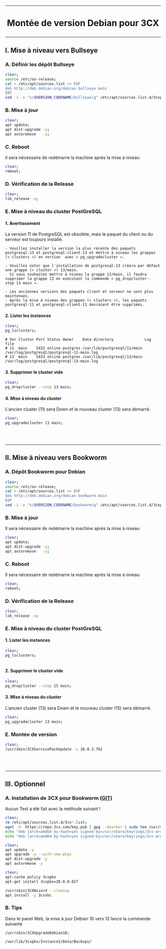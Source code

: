 ---------------------------------------------------------------------------------------------------------------------------------------------------------
# <p align='center'> Montée de version Debian pour 3CX </p>
---------------------------------------------------------------------------------------------------------------------------------------------------------
## I. Mise à niveau vers Bullseye
### A. Définir les dépôt Bullseye 
```bash
clear;
source /etc/os-release;
cat > /etc/apt/sources.list << EOF
deb http://deb.debian.org/debian bullseye main
EOF
sed -i -e "s/$VERSION_CODENAME/bullseye/g" /etc/apt/sources.list.d/3cxpbx*.list;
```


### B. Mise à jour
```bash
clear;
apt update;
apt dist-upgrade -y;
apt autoremove   -y;
```

### C. Reboot
Il sera nécessaire de redémarre la machine après la mise à niveau
```bash
clear;
reboot;
```

### D. Vérification de la Release
```bash
clear;
lsb_release -a;
```

### E. Mise à niveau du cluster PostGreSQL
#### 1. Avertissement
La version 11 de PostgreSQL est obsolète, mais le paquet du client ou du serveur est toujours installé.
```
- Veuillez installer la version la plus récente des paquets postgresql-13 et postgresql-client-13 et mettre à niveau les grappes (« clusters ») en version  avec « pg_upgradecluster ».

- Veuillez noter que l'installation de postgresql-13 créera par défaut une grappe (« cluster ») 13/main. 
  Si vous souhaitez mettre à niveau la grappe 11/main, il faudra supprimer la grappe 13 en exécutant la commande « pg_dropcluster--stop 13 main ».

- Les anciennes versions des paquets client et serveur ne sont plus maintenues.
- Après la mise à niveau des grappes (« clusters »), les paquets postgresql-11 et postgresql-client-11 devraient être supprimés.            
```

#### 2. Lister les instances
```bash
clear;
pg_lsclusters;
```

```
# Ver Cluster Port Status Owner    Data directory              Log file
# 11  main    5432 online postgres /var/lib/postgresql/11/main /var/log/postgresql/postgresql-11-main.log
# 13  main    5433 online postgres /var/lib/postgresql/13/main /var/log/postgresql/postgresql-13-main.log
```
#### 3. Supprimer le cluster vide
```bash
clear;
pg_dropcluster --stop 13 main;
```

#### 4. Mise à niveau du cluster
L'ancien cluster (11) sera Down et le nouveau cluster (13) sera démarré.
```bash
clear;
pg_upgradecluster 11 main;
```

<br />
<br />

---------------------------------------------------------------------------------------------------------------------------------------------------------
## II. Mise à niveau vers Bookworm
### A. Dépôt Bookworm pour Debian
```bash
clear;
source /etc/os-release;
cat > /etc/apt/sources.list << EOF
deb http://deb.debian.org/debian bookworm main
EOF
sed -i -e "s/$VERSION_CODENAME/bookworm/g" /etc/apt/sources.list.d/3cxpbx*.list;
```

### B. Mise à jour
Il sera nécessaire de redémarre la machine après la mise à niveau
```bash
clear;
apt update;
apt dist-upgrade -y;
apt autoremove   -y;
```


### C. Reboot
Il sera nécessaire de redémarre la machine après la mise à niveau
```bash
clear;
reboot;
```

### D. Vérification de la Release
```bash
clear;
lsb_release -a;
```


### E. Mise à niveau du cluster PostGreSQL
#### 1. Lister les instances
```bash
clear;
pg_lsclusters;
```

```
```

#### 2. Supprimer le cluster vide
```bash
clear;
pg_dropcluster --stop 15 main;
```

#### 3. Mise à niveau du cluster
L'ancien cluster (13) sera Down et le nouveau cluster (15) sera démarré.
```bash
clear;
pg_upgradecluster 13 main;
```


### E. Montée de version
```bash
clear;
/usr/sbin/3CXServicePackUpdate -v 20.0.3.762
```

<br />
<br />

---------------------------------------------------------------------------------------------------------------------------------------------------------
## III. Optionnel
### A. Installation de 3CX pour Bookworm ([GIT](https://gist.github.com/amanjuman/d3703ec1c8bf6a5d9fe286d4a0620698))
Aucun Test a été fait avec la méthode suivant !

```bash
clear;
rm /etc/apt/sources.list.d/3cx*.list;
wget -O- https://repo.3cx.com/key.pub | gpg --dearmor | sudo tee /usr/share/keyrings/3cx-archive-keyring.gpg >> /dev/null
echo "deb [arch=amd64 by-hash=yes signed-by=/usr/share/keyrings/3cx-archive-keyring.gpg] http://repo.3cx.com/3cx bookworm main" | tee /etc/apt/sources.list.d/3cxpbx.list
echo "deb [arch=amd64 by-hash=yes signed-by=/usr/share/keyrings/3cx-archive-keyring.gpg] http://repo.3cx.com/3cx bookworm-testing main" | tee /etc/apt/sources.list.d/3cxpbx.list
```


```bash
clear;
apt update -y
apt upgrade -y --with-new-pkgs
apt dist-upgrade -y
apt autoremove -y
```

```bash
clear;
apt-cache policy 3cxpbx
apt-get install 3cxpbx=20.0.0.827

/usr/sbin/3CXWizard --cleanup
apt install -y 3cxsbc
```

### B. Tips
Dans le panel Web, la mise à jour Debian 10 vers 12 lance la commande suivante
```
/usr/sbin/3CXUpgradeDebian10;
```
```
/var/lib/3cxpbx/Instance1/Data/Backups/
```

